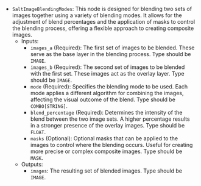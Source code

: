 - `SaltImageBlendingModes`: This node is designed for blending two sets of images together using a variety of blending modes. It allows for the adjustment of blend percentages and the application of masks to control the blending process, offering a flexible approach to creating composite images.
    - Inputs:
        - `images_a` (Required): The first set of images to be blended. These serve as the base layer in the blending process. Type should be `IMAGE`.
        - `images_b` (Required): The second set of images to be blended with the first set. These images act as the overlay layer. Type should be `IMAGE`.
        - `mode` (Required): Specifies the blending mode to be used. Each mode applies a different algorithm for combining the images, affecting the visual outcome of the blend. Type should be `COMBO[STRING]`.
        - `blend_percentage` (Required): Determines the intensity of the blend between the two image sets. A higher percentage results in a stronger presence of the overlay images. Type should be `FLOAT`.
        - `masks` (Optional): Optional masks that can be applied to the images to control where the blending occurs. Useful for creating more precise or complex composite images. Type should be `MASK`.
    - Outputs:
        - `images`: The resulting set of blended images. Type should be `IMAGE`.
